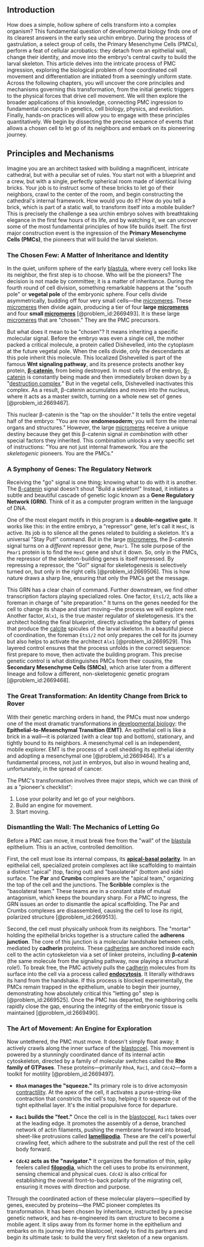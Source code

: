 ## Introduction
How does a simple, hollow sphere of cells transform into a complex organism? This fundamental question of developmental biology finds one of its clearest answers in the early sea urchin embryo. During the process of gastrulation, a select group of cells, the Primary Mesenchyme Cells (PMCs), perform a feat of cellular acrobatics: they detach from an epithelial wall, change their identity, and move into the embryo's central cavity to build the larval skeleton. This article delves into the intricate process of PMC ingression, exploring the biological problem of how coordinated cell movement and differentiation are initiated from a seemingly uniform state. Across the following chapters, you will uncover the core principles and mechanisms governing this transformation, from the initial genetic triggers to the physical forces that drive cell movement. We will then explore the broader applications of this knowledge, connecting PMC ingression to fundamental concepts in genetics, cell biology, physics, and evolution. Finally, hands-on practices will allow you to engage with these principles quantitatively. We begin by dissecting the precise sequence of events that allows a chosen cell to let go of its neighbors and embark on its pioneering journey.

## Principles and Mechanisms

Imagine you are an architect tasked with building a magnificent, intricate cathedral, but with a peculiar set of rules. You start not with a blueprint and a crew, but with a single, perfectly spherical room made of identical living bricks. Your job is to instruct some of these bricks to let go of their neighbors, crawl to the center of the room, and begin constructing the cathedral's internal framework. How would you do it? How do you tell a brick, which is part of a static wall, to transform itself into a mobile builder? This is precisely the challenge a sea urchin embryo solves with breathtaking elegance in the first few hours of its life, and by watching it, we can uncover some of the most fundamental principles of how life builds itself. The first major construction event is the ingression of the **Primary Mesenchyme Cells (PMCs)**, the pioneers that will build the larval skeleton.

### The Chosen Few: A Matter of Inheritance and Identity

In the quiet, uniform sphere of the early [blastula](@article_id:276054), where every cell looks like its neighbor, the first step is to choose. Who will be the pioneers? The decision is not made by committee; it is a matter of inheritance. During the fourth round of cell division, something remarkable happens at the "south pole" or **vegetal pole** of the embryonic sphere. Four cells divide asymmetrically, budding off four very small cells—the [micromeres](@article_id:272474). These [micromeres](@article_id:272474) then divide again, producing a tier of four **large [micromeres](@article_id:272474)** and four **small [micromeres](@article_id:272474)** [@problem_id:2669493]. It is these large [micromeres](@article_id:272474) that are "chosen." They are the PMC precursors.

But what does it mean to be "chosen"? It means inheriting a specific molecular signal. Before the embryo was even a single cell, the mother packed a critical molecule, a protein called Dishevelled, into the cytoplasm at the future vegetal pole. When the cells divide, only the descendants at this pole inherit this molecule. This localized Dishevelled is part of the famous **Wnt signaling pathway**, and its presence protects another key protein, **[β-catenin](@article_id:262088)**, from being destroyed. In most cells of the embryo, [β-catenin](@article_id:262088) is constantly being made and then immediately broken down by a "[destruction complex](@article_id:268025)." But in the vegetal cells, Dishevelled inactivates this complex. As a result, β-catenin accumulates and moves into the nucleus, where it acts as a master switch, turning on a whole new set of genes [@problem_id:2669467].

This nuclear β-catenin is the "tap on the shoulder." It tells the entire vegetal half of the embryo: "You are now **endomesoderm**; you will form the internal organs and structures." However, the large [micromeres](@article_id:272474) receive a unique destiny because they get this β-catenin signal *in combination with* other special factors they inherited. This combination unlocks a very specific set of instructions: "You are not just internal framework. You are the *skeletogenic* pioneers. You are the PMCs."

### A Symphony of Genes: The Regulatory Network

Receiving the "go" signal is one thing; knowing what to do with it is another. The [β-catenin](@article_id:262088) signal doesn't shout "Build a skeleton!" Instead, it initiates a subtle and beautiful cascade of genetic logic known as a **Gene Regulatory Network (GRN)**. Think of it as a computer program written in the language of DNA.

One of the most elegant motifs in this program is a **double-negative gate**. It works like this: in the entire embryo, a "repressor" gene, let's call it `HesC`, is active. Its job is to silence all the genes related to building a skeleton. It's a universal "Stay Put!" command. But in the large [micromeres](@article_id:272474), the β-catenin signal turns on a *different* repressor gene, `Pmar1`. The sole purpose of the `Pmar1` protein is to find the `HesC` gene and shut it down. So, only in the PMCs, the repressor of the skeleton-building genes is itself repressed. By repressing a repressor, the "Go!" signal for skeletogenesis is selectively turned on, but only in the right cells [@problem_id:2669506]. This is how nature draws a sharp line, ensuring that only the PMCs get the message.

This GRN has a clear chain of command. Further downstream, we find other transcription factors playing specialized roles. One factor, `Ets1/2`, acts like a foreman in charge of "site preparation." It turns on the genes needed for the cell to change its shape and start moving—the process we will explore next. Another factor, `Alx1`, is the true master regulator of skeletogenesis. It's the architect holding the final blueprint, directly activating the battery of genes that produce the [calcite](@article_id:162450) spicules of the larval skeleton. In a beautiful piece of coordination, the foreman `Ets1/2` not only prepares the cell for its journey but also helps to activate the architect `Alx1` [@problem_id:2669529]. This layered control ensures that the process unfolds in the correct sequence: first prepare to move, then activate the building program. This precise genetic control is what distinguishes PMCs from their cousins, the **Secondary Mesenchyme Cells (SMCs)**, which arise later from a different lineage and follow a different, non-skeletogenic genetic program [@problem_id:2669468].

### The Great Transformation: An Identity Change from Brick to Rover

With their genetic marching orders in hand, the PMCs must now undergo one of the most dramatic transformations in [developmental biology](@article_id:141368): the **Epithelial-to-Mesenchymal Transition (EMT)**. An epithelial cell is like a brick in a wall—it is polarized (with a clear top and bottom), stationary, and tightly bound to its neighbors. A mesenchymal cell is an independent, mobile explorer. EMT is the process of a cell shedding its epithelial identity and adopting a mesenchymal one [@problem_id:2669464]. It's a fundamental process, not just in embryos, but also in wound healing and, unfortunately, in the spread of cancer.

The PMC's transformation involves three major steps, which we can think of as a "pioneer's checklist":
1.  Lose your polarity and let go of your neighbors.
2.  Build an engine for movement.
3.  Start moving.

### Dismantling the Wall: The Mechanics of Letting Go

Before a PMC can move, it must break free from the "wall" of the [blastula](@article_id:276054) epithelium. This is an active, controlled demolition.

First, the cell must lose its internal compass, its **[apical-basal polarity](@article_id:148458)**. In an epithelial cell, specialized protein complexes act like scaffolding to maintain a distinct "apical" (top, facing out) and "basolateral" (bottom and side) surface. The **Par** and **Crumbs** complexes are the "apical team," organizing the top of the cell and the junctions. The **Scribble** complex is the "basolateral team." These teams are in a constant state of mutual antagonism, which keeps the boundary sharp. For a PMC to ingress, the GRN issues an order to dismantle the apical scaffolding. The Par and Crumbs complexes are disassembled, causing the cell to lose its rigid, polarized structure [@problem_id:2669513].

Second, the cell must physically unhook from its neighbors. The "mortar" holding the epithelial bricks together is a structure called the **adherens junction**. The core of this junction is a molecular handshake between cells, mediated by **cadherin** proteins. These [cadherins](@article_id:143813) are anchored inside each cell to the actin cytoskeleton via a set of linker proteins, including **β-catenin** (the same molecule from the signaling pathway, now playing a structural role!). To break free, the PMC actively pulls the [cadherin](@article_id:155812) molecules from its surface into the cell via a process called **[endocytosis](@article_id:137268)**. It literally withdraws its hand from the handshake. If this process is blocked experimentally, the PMCs remain trapped in the epithelium, unable to begin their journey, demonstrating how absolutely critical this "letting go" step is [@problem_id:2669525]. Once the PMC has departed, the neighboring cells rapidly close the gap, ensuring the integrity of the embryonic tissue is maintained [@problem_id:2669490].

### The Art of Movement: An Engine for Exploration

Now untethered, the PMC must move. It doesn't simply float away; it actively crawls along the inner surface of the [blastocoel](@article_id:274768). This movement is powered by a stunningly coordinated dance of its internal actin cytoskeleton, directed by a family of molecular switches called the **Rho family of GTPases**. These proteins—primarily `RhoA`, `Rac1`, and `Cdc42`—form a toolkit for motility [@problem_id:2669497].

-   **`RhoA` manages the "squeeze."** Its primary role is to drive actomyosin [contractility](@article_id:162301). At the apex of the cell, it activates a purse-string-like contraction that constricts the cell's top, helping it to squeeze out of the tight epithelial layer. It's the initial propulsive force for departure.

-   **`Rac1` builds the "feet."** Once the cell is in the [blastocoel](@article_id:274768), `Rac1` takes over at the leading edge. It promotes the assembly of a dense, branched network of actin filaments, pushing the membrane forward into broad, sheet-like protrusions called **[lamellipodia](@article_id:260923)**. These are the cell's powerful crawling feet, which adhere to the substrate and pull the rest of the cell body forward.

-   **`Cdc42` acts as the "navigator."** It organizes the formation of thin, spiky feelers called **[filopodia](@article_id:170619)**, which the cell uses to probe its environment, sensing chemical and physical cues. `Cdc42` is also critical for establishing the overall front-to-back polarity of the migrating cell, ensuring it moves with direction and purpose.

Through the coordinated action of these molecular players—specified by genes, executed by proteins—the PMC pioneer completes its transformation. It has been chosen by inheritance, instructed by a precise genetic network, and has re-engineered its own structure to become a mobile agent. It slips away from its former home in the epithelium and embarks on its journey into the blastocoel, ready to find its partners and begin its ultimate task: to build the very first skeleton of a new organism.